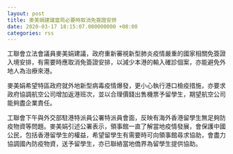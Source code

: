 ```yaml
---
layout: post
title: 麥美娟建議當局必要時取消免簽證安排
date: 2020-03-17 18:15:07.000000000 +08:00
categories: rss
---
```


工聯會立法會議員麥美娟建議，政府重新審視新型肺炎疫情嚴重的國家相關免簽證入境安排，有需要時應取消免簽證安排，以減少本港的輸入確診個案，亦能避免外地人為治療來港。

麥美娟希望特區政府就外地新型病毒疫情爆發，更小心執行港口檢疫措施，亦要求政府協調航空公司增加返港班次，並以合理價錢出售機票予留學生，期望航空公司能夠盡企業責任。

工聯會下午與外交部駐港特派員公署特派員會面，反映有海外香港留學生無足夠防疫物資等問題。麥美娟引述公署表示，領事館一直了解當地疫情發展，會保護中國公民，包括香港留學生的權益，希望留學生有需要時可向領事館尋求協助，會盡力協調國內防疫物資，送予留學生，亦已聯絡當地僑界為留學生提供協助。
